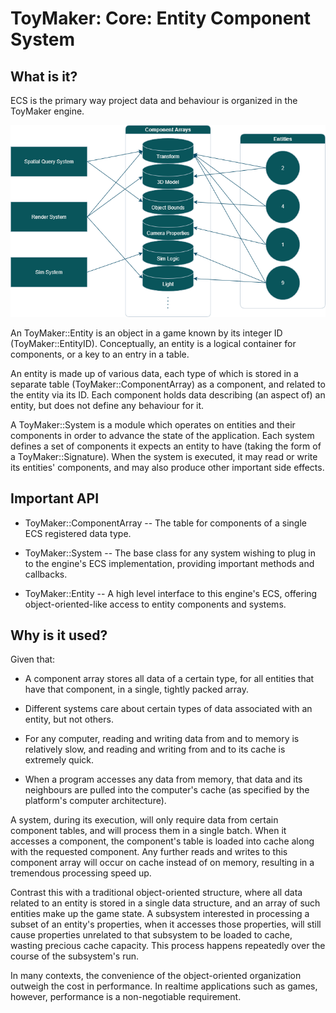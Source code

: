 # ToyMaker: Core: Entity Component System

## What is it?

ECS is the primary way project data and behaviour is organized in the ToyMaker engine.

![An example scenario using ECS.](./ECS_Example.png "An example scenario using ECS.")

An ToyMaker::Entity is an object in a game known by its integer ID (ToyMaker::EntityID).  Conceptually, an entity is a logical container for components, or a key to an entry in a table.

An entity is made up of various data, each type of which is stored in a separate table (ToyMaker::ComponentArray) as a component, and related to the entity via its ID.  Each component holds data describing (an aspect of) an entity, but does not define any behaviour for it.

A ToyMaker::System is a module which operates on entities and their components in order to advance the state of the application.  Each system defines a set of components it expects an entity to have (taking the form of a ToyMaker::Signature).  When the system is executed, it may read or write its entities' components, and may also produce other important side effects.

## Important API

- ToyMaker::ComponentArray -- The table for components of a single ECS registered data type.

- ToyMaker::System -- The base class for any system wishing to plug in to the engine's ECS implementation, providing important methods and callbacks.

- ToyMaker::Entity -- A high level interface to this engine's ECS, offering object-oriented-like access to entity components and systems.

## Why is it used?

Given that:

- A component array stores all data of a certain type, for all entities that have that component, in a single, tightly packed array.

- Different systems care about certain types of data associated with an entity, but not others.

- For any computer, reading and writing data from and to memory is relatively slow, and reading and writing from and to its cache is extremely quick.

- When a program accesses any data from memory, that data and its neighbours are pulled into the computer's cache (as specified by the platform's computer architecture).

A system, during its execution, will only require data from certain component tables, and will process them in a single batch.  When it accesses a component, the component's table is loaded into cache along with the requested component.  Any further reads and writes to this component array will occur on cache instead of on memory, resulting in a tremendous processing speed up.

Contrast this with a traditional object-oriented structure, where all data related to an entity is stored in a single data structure, and an array of such entities make up the game state.  A subsystem interested in processing a subset of an entity's properties, when it accesses those properties, will still cause properties unrelated to that subsystem to be loaded to cache, wasting precious cache capacity.  This process happens repeatedly over the course of the subsystem's run.

In many contexts, the convenience of the object-oriented organization outweigh the cost in performance.  In realtime applications such as games, however, performance is a non-negotiable requirement.
